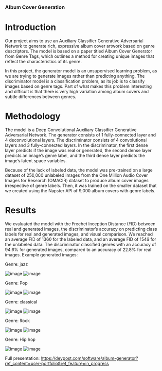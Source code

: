 ### Album Cover Generation

# Introduction
Our project aims to use an Auxiliary Classifier Generative Adversarial Network to generate rich, expressive album cover artwork based on genre descriptors. The model is based on a paper titled Album Cover Generator from Genre Tags, which outlines a method for creating unique images that reflect the characteristics of its genre.

In this project, the generator model is an unsupervised learning problem, as we are trying to generate images rather than predicting anything. The discriminator model is a classification problem, as its job is to classify images based on genre tags. Part of what makes this problem interesting and difficult is that there is very high variation among album covers and subtle differences between genres.

# Methodology
The model is a Deep Convolutional Auxiliary Classifier Generative Adversarial Network. The generator consists of 1 fully-connected layer and 4 deconvolutional layers. The discriminator consists of 4 convolutional layers and 3 fully-connected layers. In the discriminator, the first dense layer predicts if the image was real or generated, the second dense layer predicts an image’s genre label, and the third dense layer predicts the image’s latent space variables. 

Because of the lack of labeled data, the model was pre-trained on a large dataset of 250,000 unlabeled images from the One Million Audio Cover Images for Research (OMACIR) dataset to produce album cover images irrespective of genre labels. Then, it was trained on the smaller dataset that we created using the Napster API of 9,000 album covers with genre labels. 

# Results
We evaluated the model with the Frechet Inception Distance (FID) between real and generated images, the discriminator’s accuracy on predicting class labels for real and generated images, and visual comparison. We reached an average FID of 1360 for the labeled data, and an average FID of 1546 for the unlabeled data. The discriminator classified genres with an accuracy of 94.6% for generated images, compared to an accuracy of 22.8% for real images. 
Example generated images:

Genre: jazz

![image](https://user-images.githubusercontent.com/52060846/131236554-70d8724b-245c-4cac-9a03-cff1927fc5ac.png) ![image](https://user-images.githubusercontent.com/52060846/131236577-9414cc83-b301-4fc0-ae3e-b6a084075e12.png)

Genre: Pop

![image](https://user-images.githubusercontent.com/52060846/131236586-51ccbf44-dfa7-440f-b9b2-98e77303acd4.png) ![image](https://user-images.githubusercontent.com/52060846/131236588-0b1e9627-1265-4cfb-abba-6b1e95ab8bca.png)

Genre: classical

![image](https://user-images.githubusercontent.com/52060846/131236594-49e533f8-1914-45a8-9606-dd64c962067e.png) ![image](https://user-images.githubusercontent.com/52060846/131236597-a36e2141-a3e9-4028-9578-c86a6338328a.png)

Genre: Rock

![image](https://user-images.githubusercontent.com/52060846/131236602-c7c29d76-5287-43d0-8266-80d5312eb4c5.png) ![image](https://user-images.githubusercontent.com/52060846/131236606-58cbb21f-89cb-4dfb-a69c-839c2857fad0.png)

Genre: Hip hop

![image](https://user-images.githubusercontent.com/52060846/131236612-12a25b26-135c-46d7-9263-2d40ff5cb1a4.png) ![image](https://user-images.githubusercontent.com/52060846/131236613-5723ebb0-3874-47b4-a376-c5669d7b5e75.png)

Full presentation: https://devpost.com/software/album-generator?ref_content=user-portfolio&ref_feature=in_progress

